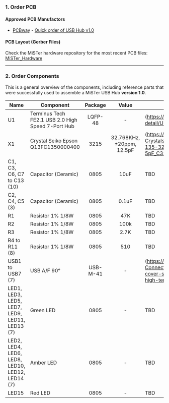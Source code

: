 ### 1. Order PCB

#### Approved PCB Manufactors
  * [PCBway](https://www.pcbway.com/setinvite.aspx?inviteid=43024) - [Quick order of USB Hub v1.0](https://www.pcbway.com/project/shareproject/USB_hub_for_MiSTer_v1_0.html)

#### PCB Layout (Gerber Files)
Check the MiSTer hardware repository for the most recent PCB files: [MiSTer_Hardware](https://github.com/MiSTer-devel/Hardware_MiSTer)


------

### 2. Order Components

This is a general overview of the components, including reference parts that were successfully used to assemble a MiSTer USB Hub <b>version 1.0</b>.

| Name | Component | Package | Value | Reference Parts |
|---|---|:---:|:---:|---|
| U1 | Terminus Tech FE2.1 USB 2.0 High Speed 7-Port Hub | LQFP-48 | - | (https://lcsc.com/product-detail/USB_FE2-1_C39693.html) |
| X1 | Crystal Seiko Epson Q13FC1350000400 | 3215 | 32.768KHz, ±20ppm, 12.5pF | (https://lcsc.com/product-detail/SMD-Crystals_EPSON_Q13FC1350000400_FC-135-32-768KHz-20ppm-12-5pF_C32346.html) |
| C1, C3, C6, C7 to C13 (10) | Capacitor (Ceramic) | 0805 | 10uF | TBD |
| C2, C4, C5 (3) | Capacitor (Ceramic) | 0805 | 0.1uF | TBD |
| R1 | Resistor 1% 1/8W | 0805 | 47K | TBD |
| R2 | Resistor 1% 1/8W | 0805 | 100k | TBD |
| R3 | Resistor 1% 1/8W | 0805 | 2.7K | TBD |
| R4 to R11 (8) | Resistor 1% 1/8W | 0805 | 510 | TBD |
| USB1 to USB7 (7) | USB A/F 90° | USB-M-41 | - | (https://lcsc.com/product-detail/USB-Connectors_USB-A-F-900-No-back-cover-straight-foot-Copper-shell-Not-high-temperature_C5393.html) |
| LED1, LED3, LED5, LED7, LED9, LED11, LED13 (7) | Green LED | 0805 | - | TBD |
| LED2, LED4, LED6, LED8, LED10, LED12, LED14 (7) | Amber LED | 0805 | - | TBD |
| LED15 | Red LED | 0805 | - | TBD |